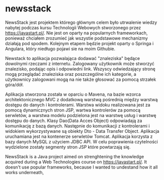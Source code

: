 # newsstack
NewsStack jest projektem którego głównym celem było utrwalenie wiedzy nabytej podczas kursu Technologii Webowych stworzonego przez https://javastart.pl/. Nie jest on oparty na popularnych frameworkach, ponieważ chciałem zrozumieć jak wszystie podstawowe mechanizmy działają pod spodem. Kolejnym etapem będzie projekt oparty o Springa i Angulara, który niedługo pojawi sie na moim Githubie. 

Newstack to aplikacja pozwalająca dodawać "znaleziska" będące dowolnymi rzeczami z internetu. Zalogowany użytkownik może stworzyć znalezisko, podając opis i odpowiedni link. Wszyscy odwiedzający stronę mogą przeglądać znaleziska oraz poszczególne ich kategorie, a użytkownicy zalogowani mogą na nie także głosować za pomocą strzałek góra/dół.

Aplikacja stworzona została w oparciu o Mavena, na bazie wzorca architektonicznego MVC z dodatkową warstwą pośrednią między warstwą dostępu do danych i kontrolerami. Warstwa widoku realizowana jest za pomocą dynamicznych stron JSP, wartwa kontrolerów za pomocą serwletów, a warstwa modelu podzielona jest na warstwę usług i warstwę dostępu do danych. Klasy Dao(Data Acces Object) odpowiadają za komunikację z bazą danych. Następnie do komunikacji z kontrolerami i widokiem wykorzystywane są obiekty Dto - Data Transfer Object.
Aplikacja uruchamiana jest na kontenerze serwletów Tomcat. Aplikacja korzysta z bazy danych MySQL z użyciem JDBC API. W celu poprawienia czytelności wydzielone zostały segmenty stron JSP które powtarzają się. 

NewsStack is a Java project aimed on strenghtening the knowledge acquired during a Web Technologies course on https://javastart.pl/. It doesn't use popular frameworks, because I wanted to undestand how it all works underneath, 
